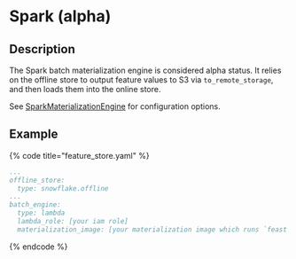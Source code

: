 # Spark (alpha)

## Description

The Spark batch materialization engine is considered alpha status. It relies on the offline store to output feature values to S3 via `to_remote_storage`, and then loads them into the online store.

See [SparkMaterializationEngine](https://rtd.feast.dev/en/master/index.html?highlight=SparkMaterializationEngine#feast.infra.materialization.spark.spark_materialization_engine.SparkMaterializationEngineConfig) for configuration options.

## Example

{% code title="feature_store.yaml" %}
```yaml
...
offline_store:
  type: snowflake.offline
...
batch_engine:
  type: lambda
  lambda_role: [your iam role]
  materialization_image: [your materialization image which runs `feast materialize`]
```
{% endcode %}
